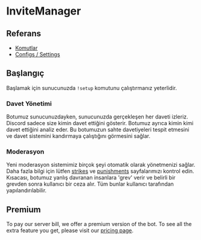 # InviteManager

## Referans

- [Komutlar](/tr/reference/commands.md)
- [Configs / Settings](/tr/reference/settings.md)

## Başlangıç

Başlamak için sunucunuzda `!setup` komutunu çalıştırmanız yeterlidir.

### Davet Yönetimi

Botumuz sunucunuzdayken, sunucunuzda gerçekleşen her daveti izleriz. Discord sadece size kimin davet ettiğini gösterir. Botumuz ayrıca kimin kimi davet ettiğini analiz eder. Bu botumuzun sahte davetiyeleri tespit etmesini ve davet sistemini kandırmaya çalıştığını görmesini sağlar.

### Moderasyon

Yeni moderasyon sistemimiz birçok şeyi otomatik olarak yönetmenizi sağlar. Daha fazla bilgi için lütfen [strikes](/tr/modules/moderation/strikes.md) ve [punishments](/tr/modules/moderation/punishments.md) sayfalarımızı kontrol edin. Kısacası, botumuz yanlış davranan insanlara 'grev' verir ve belirli bir grevden sonra kullanıcı bir ceza alır. Tüm bunlar kullanıcı tarafından yapılandırılabilir.

## Premium

To pay our server bill, we offer a premium version of the bot. To see all the extra feature you get, please visit our [pricing page]().
